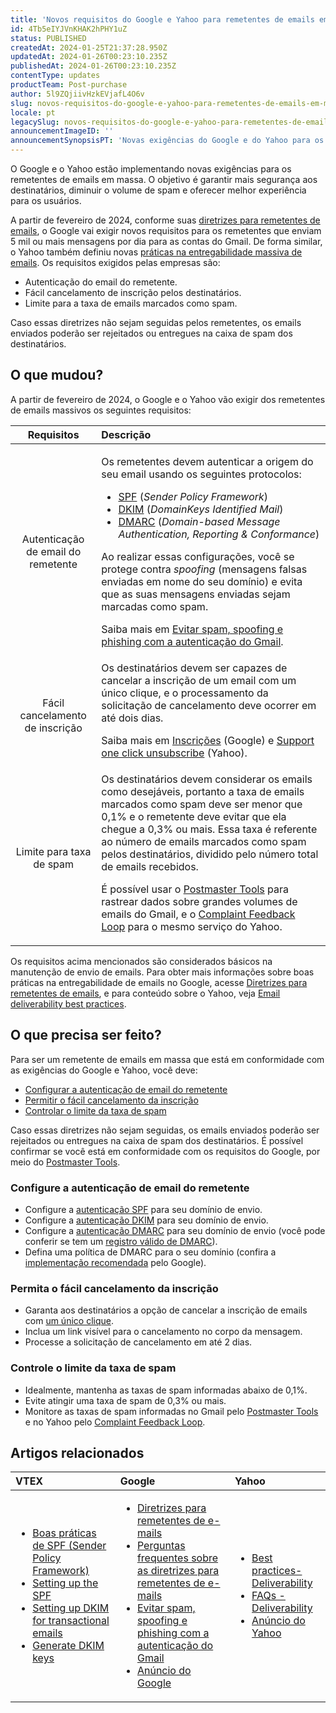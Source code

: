 ```yaml
---
title: 'Novos requisitos do Google e Yahoo para remetentes de emails em massa'
id: 4Tb5eIYJVnKHAK2hPHY1uZ
status: PUBLISHED
createdAt: 2024-01-25T21:37:28.950Z
updatedAt: 2024-01-26T00:23:10.235Z
publishedAt: 2024-01-26T00:23:10.235Z
contentType: updates
productTeam: Post-purchase
author: 5l9ZQjiivHzkEVjafL4O6v
slug: novos-requisitos-do-google-e-yahoo-para-remetentes-de-emails-em-massa
locale: pt
legacySlug: novos-requisitos-do-google-e-yahoo-para-remetentes-de-emails-em-massa
announcementImageID: ''
announcementSynopsisPT: 'Novas exigências do Google e do Yahoo para os remetentes de emails em massa.'
---
```


O Google e o Yahoo estão implementando novas exigências para os remetentes de emails em massa. O objetivo é garantir mais segurança aos destinatários, diminuir o volume de spam e oferecer melhor experiência para os usuários.

A partir de fevereiro de 2024, conforme suas [diretrizes para remetentes de emails](https://support.google.com/mail/answer/81126?hl=pt-BR&sjid=15077216349840152409-SA), o Google vai exigir novos requisitos para os remetentes que enviam 5 mil ou mais mensagens por dia para as contas do Gmail. De forma similar, o Yahoo também definiu novas [práticas na entregabilidade massiva de emails](https://senders.yahooinc.com/best-practices/). Os requisitos exigidos pelas empresas são:

* Autenticação do email do remetente.
* Fácil cancelamento de inscrição pelos destinatários.
* Limite para a taxa de emails marcados como spam.

Caso essas diretrizes não sejam seguidas pelos remetentes, os emails enviados poderão ser rejeitados ou entregues na caixa de spam dos destinatários.

## O que mudou?

A partir de fevereiro de 2024, o Google e o Yahoo vão exigir dos remetentes de emails massivos os seguintes requisitos:

| **Requisitos** | **Descrição** |
| :---: | :--- |
| Autenticação de email do remetente | <p>Os remetentes devem autenticar a origem do seu email usando os seguintes protocolos:</p><p><ul><li><a href="https://support.google.com/a/answer/33786?sjid=4150033421619503412-SA">SPF</a> (<i>Sender Policy Framework</i>)</li><li><a href="https://support.google.com/a/answer/174124?sjid=4150033421619503412-SA">DKIM</a> (<i>DomainKeys Identified Mail</i>)</li><li><a href="https://support.google.com/a/answer/2466580?sjid=4150033421619503412-SA">DMARC</a> (<i>Domain-based Message Authentication, Reporting & Conformance</i>)</li></ul></p><p>Ao realizar essas configurações, você se protege contra <i>spoofing</i> (mensagens falsas enviadas em nome do seu domínio) e evita que as suas mensagens enviadas sejam marcadas como spam.</p><p>Saiba mais em <a href="https://support.google.com/a/answer/10583557">Evitar spam, spoofing e phishing com a autenticação do Gmail</a>.</p> |
| Fácil cancelamento de inscrição | Os destinatários devem ser capazes de cancelar a inscrição de um email com um único clique, e o processamento da solicitação de cancelamento deve ocorrer em até dois dias.<p>Saiba mais em <a href="https://support.google.com/mail/answer/81126#subscriptions">Inscrições</a> (Google) e <a href="https://blog.postmaster.yahooinc.com/post/182917670818/dont-want-to-be-marked-as-spam-support-one-click">Support one click unsubscribe</a> (Yahoo).</p> |
| Limite para taxa de spam | Os destinatários devem considerar os emails como desejáveis, portanto a taxa de emails marcados como spam deve ser menor que 0,1% e o remetente deve evitar que ela chegue a 0,3% ou mais. Essa taxa é referente ao número de emails marcados como spam pelos destinatários, dividido pelo número total de emails recebidos.<p>É possível usar o <a href="https://support.google.com/mail/answer/14289100">Postmaster Tools</a> para rastrear dados sobre grandes volumes de emails do Gmail, e o <a href="https://senders.yahooinc.com/complaint-feedback-loop/">Complaint Feedback Loop</a> para o mesmo serviço do Yahoo.</p> |

Os requisitos acima mencionados são considerados básicos na manutenção de envio de emails. Para obter mais informações sobre boas práticas na entregabilidade de emails no Google, acesse [Diretrizes para remetentes de emails](https://support.google.com/mail/answer/81126), e para conteúdo sobre o Yahoo, veja [Email deliverability best practices](https://senders.yahooinc.com/best-practices/).

## O que precisa ser feito?

Para ser um remetente de emails em massa que está em conformidade com as exigências do Google e Yahoo, você deve:

* [Configurar a autenticação de email do remetente](#configure-a-autenticacao-de-email-do-remetente)
* [Permitir o fácil cancelamento da inscrição](#permita-o-facil-cancelamento-da-inscricao)
* [Controlar o limite da taxa de spam](#controle-o-limite-da-taxa-de-spam)

Caso essas diretrizes não sejam seguidas, os emails enviados poderão ser rejeitados ou entregues na caixa de spam dos destinatários. É possível confirmar se você está em conformidade com os requisitos do Google, por meio do [Postmaster Tools](https://support.google.com/mail/answer/14289100).

### Configure a autenticação de email do remetente

* Configure a [autenticação SPF](https://support.google.com/a/answer/33786?sjid=4150033421619503412-SA) para seu domínio de envio.
* Configure a [autenticação DKIM](https://support.google.com/a/answer/174124?sjid=4150033421619503412-SA) para seu domínio de envio.
* Configure a [autenticação DMARC](https://support.google.com/a/topic/2759254?hl=pt-BR&ref_topic=9061731&sjid=8809025610711525699-SA) para seu domínio de envio (você pode conferir se tem um [registro válido de DMARC](https://dmarcian.com/dmarc-inspector/)).
* Defina uma política de DMARC para o seu domínio (confira a [implementação recomendada](https://support.google.com/a/answer/10032473?hl=pt-BR&ref_topic=2759254&sjid=8809025610711525699-SA) pelo Google).

### Permita o fácil cancelamento da inscrição

* Garanta aos destinatários a opção de cancelar a inscrição de emails com [um único clique](https://blog.postmaster.yahooinc.com/post/182917670818/dont-want-to-be-marked-as-spam-support-one-click).
* Inclua um link visível para o cancelamento no corpo da mensagem.
* Processe a solicitação de cancelamento em até 2 dias.

### Controle o limite da taxa de spam

* Idealmente, mantenha as taxas de spam informadas abaixo de 0,1%.
* Evite atingir uma taxa de spam de 0,3% ou mais.
* Monitore as taxas de spam informadas no Gmail pelo [Postmaster Tools](https://gmail.com/postmaster) e no Yahoo pelo [Complaint Feedback Loop](https://senders.yahooinc.com/complaint-feedback-loop/).

## Artigos relacionados

| **VTEX** | **Google** | **Yahoo** |
| :--- | :--- | :--- |
| <p><ul><li><a href="https://help.vtex.com/pt/tutorial/best-practices-on-spf--42t0lkl2VyC6Yewc4wA6wI">Boas práticas de SPF (Sender Policy Framework)</a></li><li><a href="https://developers.vtex.com/docs/guides/setting-up-the-spf">Setting up the SPF</a></li><li><a href="https://developers.vtex.com/docs/guides/setting-up-dkim-for-transactional-emails">Setting up DKIM for transactional emails</a></li><li><a href="https://developers.vtex.com/docs/api-reference/message-center-api#post-/api/mail-service/pvt/providers/-EmailProvider-/dkim">Generate DKIM keys</a></li></ul></p> | <p><ul><li><a href="https://support.google.com/mail/answer/81126?hl=pt-BR&sjid=15077216349840152409-SA">Diretrizes para remetentes de e-mails</a></li><li><a href="https://support.google.com/a/answer/14229414?hl=pt-BR&ref_topic=7279058&sjid=15077216349840152409-SA#zippy=%2Co-que-acontece-quando-os-remetentes-n%C3%A3o-atendem-aos-requisitos-nas-diretrizes%2Co-que-acontece-quando-a-taxa-de-spam-do-remetente-excede-o-m%C3%A1ximo-permitido-pelas-diretrizes">Perguntas frequentes sobre as diretrizes para remetentes de e-mails</a></li><li><a href="https://support.google.com/a/answer/10583557?hl=pt-BR&sjid=8809025610711525699-SA">Evitar spam, spoofing e phishing com a autenticação do Gmail</a></li><li><a href="https://support.google.com/a/answer/10583557?hl=pt-BR&sjid=8809025610711525699-SA">Anúncio do Google</a></li></ul></p> | <p><ul><li><a href="https://senders.yahooinc.com/best-practices/">Best practices- Deliverability</a></li><li><a href="https://senders.yahooinc.com/faqs/">FAQs - Deliverability</a></li><li><a href="https://blog.postmaster.yahooinc.com/post/730172167494483968/more-secure-less-spam">Anúncio do Yahoo</a></li></ul></p> |

